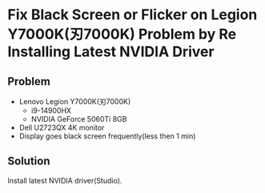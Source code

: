 # Fix Black Screen or Flicker on Legion Y7000K(刃7000K) Problem by Re Installing Latest NVIDIA Driver

## Problem
* Lenovo Legion Y7000K(刃7000K)
  * i9-14900HX
  * NVIDIA GeForce 5060Ti 8GB
* Dell U2723QX 4K monitor
* Display goes black screen frequently(less then 1 min)

## Solution
Install latest NVIDIA driver(Studio).
